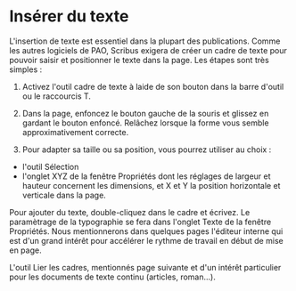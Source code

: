 # Insérer du texte

L'insertion de texte est essentiel dans la plupart des publications.  Comme les autres logiciels de PAO, Scribus exigera de créer un cadre de texte pour pouvoir saisir et positionner le texte dans la page. Les étapes sont très simples :

1. Activez l'outil cadre de texte à laide de son bouton dans la barre d'outil ou le raccourcis T.

2. Dans la page, enfoncez le bouton gauche de la souris et glissez en gardant le bouton enfoncé. Relâchez lorsque la forme vous semble approximativement correcte.

3. Pour adapter sa taille ou sa position, vous pourrez utiliser au choix :
  - l'outil Sélection
  - l'onglet XYZ de la fenêtre Propriétés dont les réglages de largeur et hauteur concernent les dimensions, et X et Y la position horizontale et verticale dans la page.

Pour ajouter du texte, double-cliquez dans le cadre et écrivez. Le paramètrage de la typographie se fera dans l'onglet Texte de la fenêtre Propriétés. Nous mentionnerons dans quelques pages l'éditeur interne qui est d'un grand intérêt pour accélérer le rythme de travail en début de mise en page.

L'outil Lier les cadres, mentionnés page suivante et d'un intérêt particulier pour les documents de texte continu (articles, roman...).
